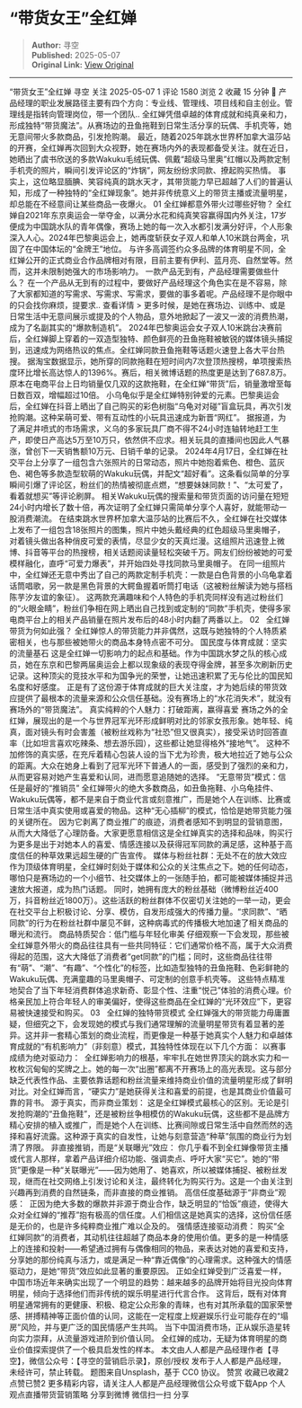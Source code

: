 # “带货女王”全红婵

> **Author:** 寻空  
> **Published:** 2025-05-07  
> **Original Link:** [View Original](https://www.woshipm.com/marketing/6213486.html)

---

“带货女王”全红婵 寻空 关注 2025-05-07 1 评论 1580 浏览 2 收藏 15 分钟 🔗 产品经理的职业发展路径主要有四个方向：专业线、管理线、项目线和自主创业。管理线是指转向管理岗位，带一个团队.. 全红婵凭借卓越的体育成就和纯真亲和力，形成独特“带货魔法”。从赛场边的丑鱼拖鞋到日常生活分享的玩偶、手机壳等，她无意间带火多款商品，引发抢购潮。 最近，随着2025年跳水世界杯加拿大温莎站的开赛，全红婵再次回到大众视野，她在赛场内外的表现都备受关注。就在近日，她晒出了虞书欣送的多款Wakuku毛绒玩偶、佩戴“超级马里奥”红帽以及两款定制手机壳的照片，瞬间引发评论区的“炸锅”，网友纷纷求同款、撩起购买热情。 事实上，这位略显腼腆、笑容纯真的跳水天才，其带货能力早已超越了人们的普遍认知，形成了一种独特的“全红婵现象”。她并非传统意义上的带货主播或流量明星，却总能在不经意间让某些商品一夜爆火。 01 全红婵都意外带火过哪些好物？ 全红婵自2021年东京奥运会一举夺金，以满分水花和纯真笑容赢得国内外关注，17岁便成为中国跳水队的青年偶像，赛场上她的每一次入水都引发满分好评，个人形象深入人心。2024年巴黎奥运会上，她再度斩获女子双人和单人10米跳台两金，巩固了在中国体坛的“金牌王”地位。 与许多高调签约众多品牌的体育明星不同，全红婵公开的正式商业合作品牌相对有限，目前主要有伊利、蓝月亮、自然堂等。然而，这并未限制她强大的市场影响力。 一款产品无到有，产品经理需要做些什么？ 在一个产品从无到有的过程中，要做好产品经理这个角色实在是不容易，除了大家都知道的写需求、写需求、写需求，要做的事多着呢。产品经理不是你眼中的只会找你麻烦，提要求.. 查看详情 > 更多时候，是她在赛场边、训练中、或是日常生活中无意间展示或提及的个人物品，意外地掀起了一波又一波的消费热潮，成为了名副其实的“爆款制造机”。 2024年巴黎奥运会女子双人10米跳台决赛前后，全红婵脚上穿着的一双造型独特、颜色鲜亮的丑鱼拖鞋被敏锐的媒体镜头捕捉到，迅速成为网络热议的焦点。全红婵同款丑鱼拖鞋等话题火速登上各大平台热搜。 据淘宝数据显示，她所穿的同款拖鞋在短时间内7次登顶热搜榜，单项搜索热度环比增长高达惊人的1396%。赛后，相关微博话题的热度更是达到了687.8万。原本在电商平台上日均销量仅几双的这款拖鞋，在全红婵“带货”后，销量激增至每日数百双，增幅超过10倍。 小乌龟似乎是全红婵特别钟爱的元素。巴黎奥运会后，全红婵在抖音上晒出了自己购买的彩色树脂“乌龟对对碰”盲盒玩具，再次引发抢购潮。这种呆萌可爱、带有互动性的小玩具迅速成为新晋“网红”。 据报道，为了满足井喷式的市场需求，义乌的多家玩具厂商不得不24小时连轴转地赶工生产，即使日产高达5万至10万只，依然供不应求。相关玩具的直播间也因此人气暴涨，曾创下一天销售额10万元、日销千单的记录。 2024年4月17日，全红婵在社交平台上分享了一组包含六张照片的日常动态，照片中她抱着紫色、橙色、蓝灰色、褐色等多款造型软萌的Wakuku玩偶，并配文“超好看”。这条看似简单的分享瞬间引爆了评论区，粉丝们的热情被彻底点燃，“想要妹妹同款！”、“太可爱了，看着就想买”等评论刷屏。 相关Wakuku玩偶的搜索量和带货页面的访问量在短短24小时内增长了数十倍，再次证明了全红婵只需简单分享个人喜好，就能带动一股消费潮流。 在结束跳水世界杯加拿大温莎站的比赛后不久，全红婵在社交媒体上发布了一组包含18张照片的图集，照片中她头戴经典的红色超级马里奥帽子，对着镜头做出各种俏皮可爱的表情，尽显少女的天真烂漫。这组照片迅速登上微博、抖音等平台的热搜榜，相关话题阅读量轻松突破千万。网友们纷纷被她的可爱模样融化，直呼“可爱力爆表”，并开始四处寻找同款马里奥帽子。 在同一组照片中，全红婵还无意中秀出了自己的两款定制手机壳：一款是白色背景的小乌龟拿着话筒唱歌，另一款是黑色背景的大鳄鱼握着听筒打电话（这被粉丝解读为她与搭档陈芋汐友谊的象征）。 这两款充满趣味和个人特色的手机壳同样没有逃过粉丝们的“火眼金睛”，粉丝们争相在网上晒出自己找到或定制的“同款”手机壳，使得多家电商平台上的相关产品销量在照片发布后的48小时内翻了两番以上。 02   全红婵带货为何如此强？ 全红婵惊人的带货能力并非偶然，这既与她独特的个人特质紧密相关，也与那些被她带火的商品本身特点密不可分。 国民度与体育成就：坚实的流量基石 这是全红婵一切影响力的起点和基础。作为中国跳水梦之队的核心成员，她在东京和巴黎两届奥运会上都以现象级的表现夺得金牌，甚至多次刷新历史记录。这种顶尖的竞技水平和为国争光的荣誉，让她迅速积累了无与伦比的国民知名度和好感度。 正是有了这份源于体育成就的巨大关注度，才为她后续的带货效应提供了最根本的流量来源和公众信任基础。没有赛场上的“水花消失术”，就没有赛场外的“带货魔法”。 真实纯粹的个人魅力：打破距离，赢得喜爱 赛场之外的全红婵，展现出的是一个与世界冠军光环形成鲜明对比的邻家女孩形象。她年轻、纯真，面对镜头有时会害羞（被粉丝戏称为“社恐”但又很真实），接受采访时回答直率（比如坦言喜欢吃辣条、想去游乐园），这些都让她显得格外“接地气”。 这种不加修饰的真实感，在充斥着精心包装人设的当下尤为珍贵，极大地拉近了她与公众的距离。大众在她身上看到了冠军光环下普通人的一面，感受到了强烈的亲和力，从而更容易对她产生喜爱和认同，进而愿意追随她的选择。 “无意带货”模式：信任是最好的“推销员” 全红婵带火的绝大多数商品，如丑鱼拖鞋、小乌龟挂件、Wakuku玩偶等，都不是来自于商业代言或刻意推广，而是她个人在训练、比赛或日常生活中真实使用或喜爱的物品。这种“无心插柳”的模式，恰恰是她带货能力强的关键所在。 因为它剥离了商业推广的痕迹，消费者感知不到明显的营销意图，从而大大降低了心理防备。大家更愿意相信这是全红婵真实的选择和品味，购买行为更多是出于对她本人的喜爱、情感连接以及获得冠军同款的满足感，这种基于高度信任的种草效果远超生硬的广告宣传。 媒体与粉丝社群：无处不在的放大效应 作为顶级体育明星，全红婵时刻处于媒体和公众的关注焦点之下。她的任何动态，哪怕只是赛场边的一个小细节、社交媒体上的一张随手拍，都可能被媒体捕捉并迅速放大报道，成为热门话题。 同时，她拥有庞大的粉丝基础（微博粉丝近400万，抖音粉丝近1800万）。这些活跃的粉丝群体不仅密切关注她的一举一动，更会在社交平台上积极讨论、分享、模仿，自发形成强大的传播力量。“求同款”、“晒同款”的行为在粉丝社群中屡见不鲜，这种病毒式的传播极大地加速了相关商品的曝光和流行。 商品特质契合：低门槛与年轻化审美 仔细观察一下会发现，那些被全红婵意外带火的商品往往具有一些共同特征：它们通常价格不高，属于大众消费得起的范围，这大大降低了消费者“get同款”的门槛；同时，这些商品往往带有“萌”、“潮”、“有趣”、“个性化”的标签，比如造型独特的丑鱼拖鞋、色彩鲜艳的Wakuku玩偶、充满童趣的马里奥帽子、可定制的创意手机壳等。 这些特点精准地契合了当下年轻消费群体追求新奇、彰显个性、注重“悦己”体验的消费心理。价格亲民加上符合年轻人的审美偏好，使得这些商品在全红婵的“光环效应”下，更容易被快速接受和购买。 03   全红婵的独特带货模式 全红婵强大的带货能力毋庸置疑，但细究之下，会发现她的模式与我们通常理解的流量明星带货有着显著的差异。这并非一套精心策划的商业流程，而更像是一种基于她真实个人魅力和卓越体育成就的“有机影响力”（非刻意）模式，其独特性体现在以下几个方面： 以赛事成绩为绝对驱动力：  全红婵影响力的根基，牢牢扎在她世界顶尖的跳水实力和一枚枚沉甸甸的奖牌之上。她的每一次“出圈”都离不开赛场上的高光表现。这与部分缺乏代表性作品、主要依靠话题和粉丝流量来维持商业价值的流量明星形成了鲜明对比。对全红婵而言，“硬实力”是她获得关注和喜爱的前提，也是其商业价值最可靠的背书。 源于真实，而非商业策划： 这是全红婵模式最核心的区别。无论是引发抢购潮的“丑鱼拖鞋”，还是被粉丝争相模仿的Wakuku玩偶，这些都不是品牌方精心安排的植入或推广，而是她个人在训练、比赛间隙或日常生活中自然而然的选择和喜好流露。这种源于真实的自发性，让她与刻意营造“种草”氛围的商业行为划清了界限。 非直接推销，而是“关联曝光”效应： 你几乎看不到全红婵像带货主播或代言人那样，拿着产品详细介绍功能、强调卖点、呼吁大家“买它”。她的“带货”更像是一种“关联曝光”——因为她用了、她喜欢，所以被媒体捕捉、被粉丝发现，继而在社交网络上引发讨论和关注，最终转化为购买行为。这是一个由关注到兴趣再到消费的自然链条，而非直接的商业推销。 高信任度基础源于“非商业”观感：  正因为绝大多数的爆款并非源于商业合作，缺乏明显的“恰饭”痕迹，使得大众对全红婵的“推荐”抱有极高的信任度。人们相信这是她真实的选择，这份信任感是无价的，也是许多纯粹商业推广难以企及的。 强情感连接驱动消费： 购买“全红婵同款”的消费者，其动机往往超越了商品本身的使用价值。更多的是一种情感上的连接和投射——希望通过拥有与偶像相同的物品，来表达对她的喜爱和支持，分享她的那份纯真与活力，或是满足一种“靠近偶像”的心理需求。这种强大的情感驱动力，是她“带货”效应如此显著的重要原因。 正如全红婵受到广泛喜爱一样，中国市场近年来确实出现了一个明显的趋势：越来越多的品牌开始将目光投向体育明星，倾向于选择他们而非传统的娱乐明星进行代言合作。 这背后，既有对体育明星通常拥有的更健康、积极、稳定公众形象的青睐，也有对其所承载的国家荣誉感、拼搏精神等正面价值的认同，这能在一定程度上规避娱乐行业可能存在的“塌房”风险，并与更广泛的国民情感产生共鸣。 当下中国消费市场，正从娱乐造星转向实力崇拜，从流量游戏进阶到价值认同。 全红婵的成功，无疑为体育明星的商业价值探索提供了一个极具启发性的样本。 本文由人人都是产品经理作者【寻空】，微信公众号：【寻空的营销启示录】，原创/授权 发布于人人都是产品经理，未经许可，禁止转载。 题图来自Unsplash，基于 CC0 协议。 赞赏 收藏已收藏2 点赞已赞2 更多精彩内容，请关注人人都是产品经理微信公众号或下载App 个人观点直播带货营销策略 分享到微博 微信扫一扫 分享